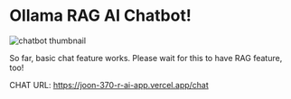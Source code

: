 # Ollama RAG AI Chatbot!
![chatbot thumbnail](https://github.com/user-attachments/assets/cc9dec5f-143d-4c93-afcf-a13c8c5963c8)

So far, basic chat feature works. Please wait for this to have RAG feature, too!

CHAT URL: https://joon-370-r-ai-app.vercel.app/chat

